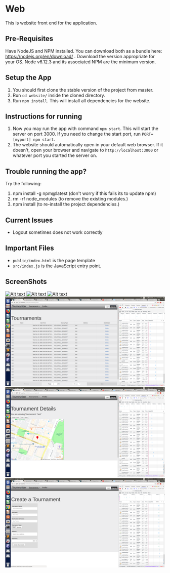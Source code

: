 # Web
This is website front end for the application.

## Pre-Requisites
Have NodeJS and NPM installed. You can download both as a bundle here: https://nodejs.org/en/download/ . Download the version appropriate for your OS. Node v6.12.3 and its associated NPM are the minimum version.

## Setup the App

1. You should first clone the stable version of the project from master.
2. Run `cd website/` inside the cloned directory.
3. Run `npm install`. This will install all dependencies for the website.

## Instructions for running

1. Now you may run the app with command `npm start`. This will start the server on port 3000. If you need to change the start port, run `PORT=[myport] npm start`.
2. The website should automatically open in your default web browser. If it doesn't, open your browser and navigate to `http://localhost:3000` or whatever port you started the server on.

## Trouble running the app?
Try the following:
1. npm install -g npm@latest (don't worry if this fails its to update npm)
2. rm -rf node_modules (to remove the existing modules.)
3. npm install (to re-install the project dependencies.)

## Current Issues
* Logout sometimes does not work correctly

## Important Files
* `public/index.html` is the page template
* `src/index.js` is the JavaScript entry point.

## ScreenShots
![Alt text](./screenshots/AccountCreationPage.png?raw=true "AccountCreationPage")
![Alt text](./screenshots/HomePage.png?raw=true "HomePage")
![Alt text](./screenshots/Loginpage.png?raw=true "LoginPage")
![Alt text](./screenshots/newtournamentview.png?raw=true "New Tournament View")
![Alt text](./screenshots/Googlemaps.png?raw=true "Google Maps")
![Alt text](./screenshots/CreateTournament.png?raw=true "Create a Tournament")

